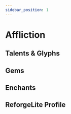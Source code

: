```yaml
---
sidebar_position: 1
---
```


# Affliction

## Talents & Glyphs

## Gems

## Enchants

## ReforgeLite Profile

